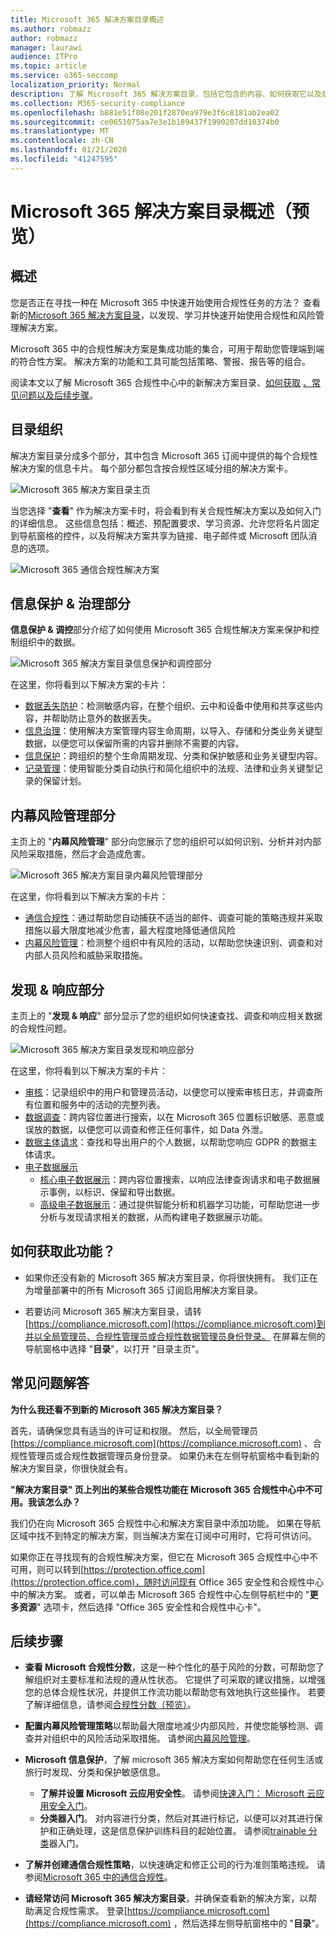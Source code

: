 ```yaml
---
title: Microsoft 365 解决方案目录概述
ms.author: robmazz
author: robmazz
manager: laurawi
audience: ITPro
ms.topic: article
ms.service: o365-seccomp
localization_priority: Normal
description: 了解 Microsoft 365 解决方案目录，包括它包含的内容、如何获取它以及后续步骤。
ms.collection: M365-security-compliance
ms.openlocfilehash: b881e51f08e201f2870ea979e3f6c8181ab2ea02
ms.sourcegitcommit: ce0651075aa7e3e1b189437f1990207dd10374b0
ms.translationtype: MT
ms.contentlocale: zh-CN
ms.lasthandoff: 01/21/2020
ms.locfileid: "41247595"
---
```

# <a name="overview-of-the-microsoft-365-solution-catalog-preview"></a>Microsoft 365 解决方案目录概述（预览）

## <a name="overview"></a>概述

您是否正在寻找一种在 Microsoft 365 中快速开始使用合规性任务的方法？ 查看新的[Microsoft 365 解决方案目录](https://compliance.microsoft.com/solutioncatalog)，以发现、学习并快速开始使用合规性和风险管理解决方案。

Microsoft 365 中的合规性解决方案是集成功能的集合，可用于帮助您管理端到端的符合性方案。 解决方案的功能和工具可能包括策略、警报、报告等的组合。

阅读本文以了解 Microsoft 365 合规性中心中的新解决方案目录、[如何获取](#how-do-i-get-this) [、常见问题以及](#frequently-asked-questions)[后续步骤](#next-steps)。

## <a name="catalog-organization"></a>目录组织

解决方案目录分成多个部分，其中包含 Microsoft 365 订阅中提供的每个合规性解决方案的信息卡片。 每个部分都包含按合规性区域分组的解决方案卡。

![Microsoft 365 解决方案目录主页](media/m365-solution-catalog-home.png)

当您选择 "**查看**" 作为解决方案卡时，将会看到有关合规性解决方案以及如何入门的详细信息。 这些信息包括：概述、预配置要求、学习资源、允许您将名片固定到导航窗格的控件，以及将解决方案共享为链接、电子邮件或 Microsoft 团队消息的选项。

![Microsoft 365 通信合规性解决方案](media/m365-solution-catalog-communication-compliance.png)

## <a name="information-protection--governance-section"></a>信息保护 & 治理部分

**信息保护 & 调控**部分介绍了如何使用 Microsoft 365 合规性解决方案来保护和控制组织中的数据。

![Microsoft 365 解决方案目录信息保护和调控部分](media/m365-solution-catalog-information-protection-governance.png)

在这里，你将看到以下解决方案的卡片：

- [数据丢失防护](data-loss-prevention-policies.md)：检测敏感内容，在整个组织、云中和设备中使用和共享这些内容，并帮助防止意外的数据丢失。
- [信息治理](manage-information-governance.md)：使用解决方案管理内容生命周期，以导入、存储和分类业务关键型数据，以便您可以保留所需的内容并删除不需要的内容。
- [信息保护](protect-information.md)：跨组织的整个生命周期发现、分类和保护敏感和业务关键型内容。
- [记录管理](records-management.md)：使用智能分类自动执行和简化组织中的法规、法律和业务关键型记录的保留计划。

## <a name="insider-risk-management-section"></a>内幕风险管理部分

主页上的 "**内幕风险管理**" 部分向您展示了您的组织可以如何识别、分析并对内部风险采取措施，然后才会造成危害。

![Microsoft 365 解决方案目录内幕风险管理部分](media/m365-solution-catalog-insider-risk-management.png)

在这里，你将看到以下解决方案的卡片：

- [通信合规性](communication-compliance.md)：通过帮助您自动捕获不适当的邮件、调查可能的策略违规并采取措施以最大限度地减少危害，最大程度地降低通信风险
- [内幕风险管理](insider-risk-management.md)：检测整个组织中有风险的活动，以帮助您快速识别、调查和对内部人员风险和威胁采取措施。

## <a name="discovery--response-section"></a>发现 & 响应部分

主页上的 "**发现 & 响应**" 部分显示了您的组织如何快速查找、调查和响应相关数据的合规性问题。

![Microsoft 365 解决方案目录发现和响应部分](media/m365-solution-catalog-discovery-response.png)

在这里，你将看到以下解决方案的卡片：

- [审核](search-the-audit-log-in-security-and-compliance.md)：记录组织中的用户和管理员活动，以便您可以搜索审核日志，并调查所有位置和服务中的活动的完整列表。
- [数据调查](overview-data-investigations.md)：跨内容位置进行搜索，以在 Microsoft 365 位置标识敏感、恶意或误放的数据，以便您可以调查和修正任何事件，如 Data 外泄。
- [数据主体请求](manage-gdpr-data-subject-requests-with-the-dsr-case-tool.md)：查找和导出用户的个人数据，以帮助您响应 GDPR 的数据主体请求。
- [电子数据展示](manage-legal-investigations.md)
    - [核心电子数据展示](ediscovery-cases.md)：跨内容位置搜索，以响应法律查询请求和电子数据展示事例，以标识、保留和导出数据。
    - [高级电子数据展示](overview-ediscovery-20.md)：通过提供智能分析和机器学习功能，可帮助您进一步分析与发现请求相关的数据，从而构建电子数据展示功能。

## <a name="how-do-i-get-this"></a>如何获取此功能？

- 如果你还没有新的 Microsoft 365 解决方案目录，你将很快拥有。 我们正在为增量部署中的所有 Microsoft 365 订阅启用解决方案目录。

- 若要访问 Microsoft 365 解决方案目录，请转[https://compliance.microsoft.com](https://compliance.microsoft.com)到并以全局管理员、合规性管理员或合规性数据管理员身份登录。 在屏幕左侧的导航窗格中选择 "**目录**"，以打开 "目录主页"。

## <a name="frequently-asked-questions"></a>常见问题解答

**为什么我还看不到新的 Microsoft 365 解决方案目录？**

首先，请确保您具有适当的许可证和权限。 然后，以全局管理员[https://compliance.microsoft.com](https://compliance.microsoft.com) 、合规性管理员或合规性数据管理员身份登录。 如果仍未在左侧导航窗格中看到新的解决方案目录，你很快就会有。

**"解决方案目录" 页上列出的某些合规性功能在 Microsoft 365 合规性中心中不可用。我该怎么办？**

我们仍在向 Microsoft 365 合规性中心和解决方案目录中添加功能。 如果在导航区域中找不到特定的解决方案，则当解决方案在订阅中可用时，它将可供访问。

如果你正在寻找现有的合规性解决方案，但它在 Microsoft 365 合规性中心中不可用，则可以转到[https://protection.office.com](https://protection.office.com)，随时访问现有 Office 365 安全性和合规性中心中的解决方案。 或者，可以单击 Microsoft 365 合规性中心左侧导航栏中的 "**更多资源**" 选项卡，然后选择 "Office 365 安全性和合规性中心卡"。  

## <a name="next-steps"></a>后续步骤

- **查看 Microsoft 合规性分数**，这是一种个性化的基于风险的分数，可帮助您了解组织对主要标准和法规的遵从性状态。 它提供了可采取的建议措施，以增强您的总体合规性状况，并提供工作流功能以帮助您有效地执行这些操作。 若要了解详细信息，请参阅[合规性分数（预览）](compliance-score.md)。

- **配置内幕风险管理策略**以帮助最大限度地减少内部风险，并使您能够检测、调查并对组织中的风险活动采取措施。 请参阅[内幕风险管理](insider-risk-management.md)。

- **Microsoft 信息保护**，了解 microsoft 365 解决方案如何帮助您在任何生活或旅行时发现、分类和保护敏感信息。
    - **了解并设置 Microsoft 云应用安全性**。 请参阅[快速入门： Microsoft 云应用安全入门](https://docs.microsoft.com/cloud-app-security/getting-started-with-cloud-app-security)。
    - **分类器入门**。 对内容进行分类，然后对其进行标记，以便可以对其进行保护和正确处理，这是信息保护训练科目的起始位置。 请参阅[trainable 分类](classifier-getting-started-with.md)器入门。

- **了解并创建通信合规性策略**，以快速确定和修正公司的行为准则策略违规。 请参阅[Microsoft 365 中的通信合规性](communication-compliance.md)。

- **请经常访问 Microsoft 365 解决方案目录**，并确保查看新的解决方案，以帮助满足合规性需求。 登录[https://compliance.microsoft.com](https://compliance.microsoft.com) ，然后选择左侧导航窗格中的 "**目录**"。